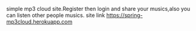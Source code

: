 simple mp3 cloud site.Register then login and share your musics,also you can listen other people musics.
site link https://spring-mp3cloud.herokuapp.com
